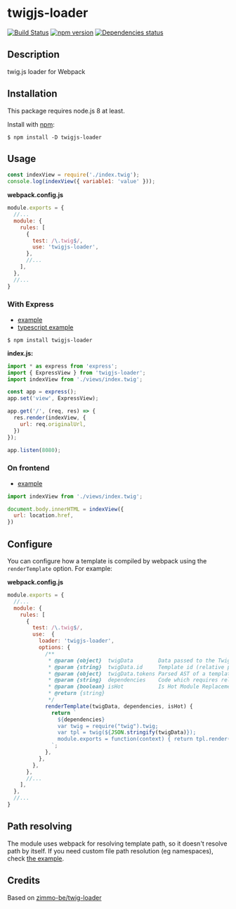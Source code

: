 # twigjs-loader
[![Build Status](https://travis-ci.org/megahertz/twigjs-loader.svg?branch=master)](https://travis-ci.org/megahertz/twigjs-loader)
[![npm version](https://badge.fury.io/js/twigjs-loader.svg)](https://badge.fury.io/js/twigjs-loader)
[![Dependencies status](https://img.shields.io/david/megahertz/twigjs-loader/status.svg)](https://david-dm.org/megahertz/twigjs-loader)

## Description

twig.js loader for Webpack


## Installation

This package requires node.js 8 at least.

Install with [npm](https://npmjs.org/package/twigjs-loader):

    $ npm install -D twigjs-loader

## Usage

```js
const indexView = require('./index.twig');
console.log(indexView({ variable1: 'value' }));
```

**webpack.config.js**

```js
module.exports = {
  //...
  module: {
    rules: [
      {
        test: /\.twig$/,
        use: 'twigjs-loader',
      },
      //...
    ],
  },
  //...
}

```

### With Express

 - [example](examples/express)
 - [typescript example](examples/typescript)

`$ npm install twigjs-loader`

**index.js:**
```js
import * as express from 'express';
import { ExpressView } from 'twigjs-loader';
import indexView from './views/index.twig';

const app = express();
app.set('view', ExpressView);

app.get('/', (req, res) => {
  res.render(indexView, {
    url: req.originalUrl,
  })
});

app.listen(8080);
```

### On frontend

 - [example](examples/frontend)

```js
import indexView from './views/index.twig';

document.body.innerHTML = indexView({
  url: location.href,
})
```

## Configure

You can configure how a template is compiled by webpack using the
`renderTemplate` option. For example:

**webpack.config.js**

```js
module.exports = {
  //...
  module: {
    rules: [
      {
        test: /\.twig$/,
        use:  {
          loader: 'twigjs-loader',
          options: {
            /**
             * @param {object}  twigData        Data passed to the Twig.twig function
             * @param {string}  twigData.id     Template id (relative path)
             * @param {object}  twigData.tokens Parsed AST of a template
             * @param {string}  dependencies    Code which requires related templates
             * @param {boolean} isHot           Is Hot Module Replacement enabled
             * @return {string}
             */
            renderTemplate(twigData, dependencies, isHot) {
              return `
                ${dependencies}
                var twig = require("twig").twig;
                var tpl = twig(${JSON.stringify(twigData)});
                module.exports = function(context) { return tpl.render(context); };
              `;
            },
          },
        },
      },
      //...
    ],
  },
  //...
}

```

## Path resolving

The module uses webpack for resolving template path, so it doesn't resolve
path by itself. If you need custom file path resolution (eg namespaces),
check [the example](examples/namespaces).

## Credits

Based on [zimmo-be/twig-loader](https://github.com/zimmo-be/twig-loader)
